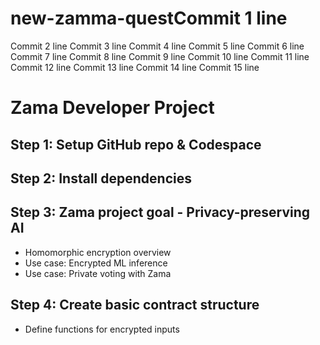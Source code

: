 

# new-zamma-questCommit 1 line
Commit 2 line
Commit 3 line
Commit 4 line
Commit 5 line
Commit 6 line
Commit 7 line
Commit 8 line
Commit 9 line
Commit 10 line
Commit 11 line
Commit 12 line
Commit 13 line
Commit 14 line
Commit 15 line
# Zama Developer Project
## Step 1: Setup GitHub repo & Codespace
## Step 2: Install dependencies
## Step 3: Zama project goal - Privacy-preserving AI
- Homomorphic encryption overview
- Use case: Encrypted ML inference
- Use case: Private voting with Zama
## Step 4: Create basic contract structure
- Define functions for encrypted inputs
